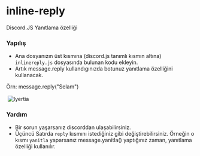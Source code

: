 # inline-reply
Discord.JS Yanıtlama özelliği


### Yapılış

- Ana dosyanızın üst kısmına (discord.js tanımlı kısmın altına) `inlinereply.js` dosyasında bulunan kodu ekleyin.
- Artık message.reply kullandıgınızda botunuz yanıtlama özelliğini kullanacak.


Örn: message.reply("Selam")


<p>&nbsp;<img align="center" src="https://cdn.discordapp.com/attachments/798099800234393620/835489680187326524/unknown.png" alt="lyertia" /></p>

### Yardım
- Bir sorun yaşarsanız discorddan ulaşabilirsiniz.
- Üçüncü Satırda `reply` kısmını istediğiniz gibi değiştirebilirsiniz. Örneğin o kısmı `yanitla` yaparsanız message.yanitla() yaptığınız zaman, yanıtlama özelliği kullanılır.

